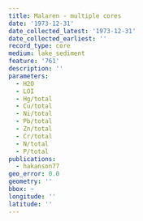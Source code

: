 ```yaml
---
title: Malaren - multiple cores
date: '1973-12-31'
date_collected_latest: '1973-12-31'
date_collected_earliest: ''
record_type: core
medium: lake_sediment
feature: '761'
description: ''
parameters:
  - H2O
  - LOI
  - Hg/total
  - Cu/total
  - Ni/total
  - Pb/total
  - Zn/total
  - Cr/total
  - N/total
  - P/total
publications:
  - hakanson77
geo_error: 0.0
geometry: ''
bbox: ~
longitude: ''
latitude: ''
---
```

